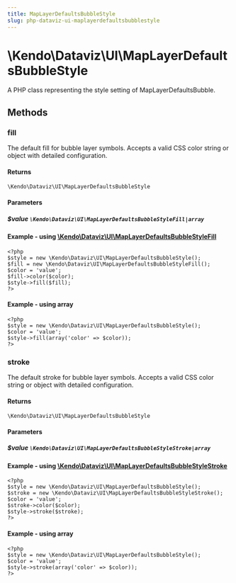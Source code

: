 ```yaml
---
title: MapLayerDefaultsBubbleStyle
slug: php-dataviz-ui-maplayerdefaultsbubblestyle
---
```


# \Kendo\Dataviz\UI\MapLayerDefaultsBubbleStyle

A PHP class representing the style setting of MapLayerDefaultsBubble.


## Methods

### fill

The default fill for bubble layer symbols.
Accepts a valid CSS color string or object with detailed configuration.

#### Returns
`\Kendo\Dataviz\UI\MapLayerDefaultsBubbleStyle`

#### Parameters

##### $value `\Kendo\Dataviz\UI\MapLayerDefaultsBubbleStyleFill|array`


#### Example - using [\Kendo\Dataviz\UI\MapLayerDefaultsBubbleStyleFill](/kendo-ui/api/wrappers/php/Kendo/Dataviz/UI/MapLayerDefaultsBubbleStyleFill)
    <?php
    $style = new \Kendo\Dataviz\UI\MapLayerDefaultsBubbleStyle();
    $fill = new \Kendo\Dataviz\UI\MapLayerDefaultsBubbleStyleFill();
    $color = 'value';
    $fill->color($color);
    $style->fill($fill);
    ?>

#### Example - using array

    <?php
    $style = new \Kendo\Dataviz\UI\MapLayerDefaultsBubbleStyle();
    $color = 'value';
    $style->fill(array('color' => $color));
    ?>

### stroke

The default stroke for bubble layer symbols.
Accepts a valid CSS color string or object with detailed configuration.

#### Returns
`\Kendo\Dataviz\UI\MapLayerDefaultsBubbleStyle`

#### Parameters

##### $value `\Kendo\Dataviz\UI\MapLayerDefaultsBubbleStyleStroke|array`


#### Example - using [\Kendo\Dataviz\UI\MapLayerDefaultsBubbleStyleStroke](/kendo-ui/api/wrappers/php/Kendo/Dataviz/UI/MapLayerDefaultsBubbleStyleStroke)
    <?php
    $style = new \Kendo\Dataviz\UI\MapLayerDefaultsBubbleStyle();
    $stroke = new \Kendo\Dataviz\UI\MapLayerDefaultsBubbleStyleStroke();
    $color = 'value';
    $stroke->color($color);
    $style->stroke($stroke);
    ?>

#### Example - using array

    <?php
    $style = new \Kendo\Dataviz\UI\MapLayerDefaultsBubbleStyle();
    $color = 'value';
    $style->stroke(array('color' => $color));
    ?>

